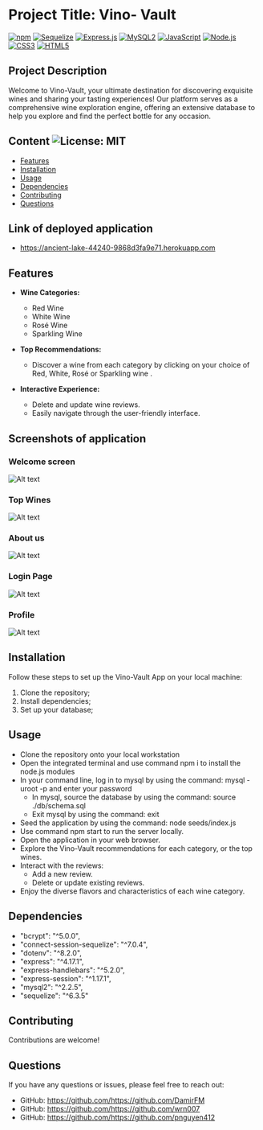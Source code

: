 # Project Title: Vino- Vault

[![npm](https://img.shields.io/badge/npm-CB3837?style=for-the-badge&logo=npm&logoColor=white)](https://www.npmjs.com)
[![Sequelize](https://img.shields.io/badge/Sequelize-52B0E7?style=for-the-badge&logo=sequelize&logoColor=white)](https://sequelize.org/)
[![Express.js](https://img.shields.io/badge/Express.js-000000?style=for-the-badge&logo=express&logoColor=white)](https://expressjs.com/)
[![MySQL2](https://img.shields.io/badge/MySQL2%20v2.3.0-005C84?style=for-the-badge&logo=mysql&logoColor=white)](https://www.npmjs.com/package/mysql2)
[![JavaScript](https://img.shields.io/badge/JavaScript-F7DF1E?style=for-the-badge&logo=javascript&logoColor=black)](https://www.javascript.com)
[![Node.js](https://img.shields.io/badge/node.js-6DA55F?style=for-the-badge&logo=node.js&logoColor=white)](https://nodejs.org/en)
[![CSS3](https://img.shields.io/badge/CSS3-1572B6?style=for-the-badge&logo=css3&logoColor=white)](https://www.w3schools.com/css/)
[![HTML5](https://img.shields.io/badge/HTML5-E34F26?style=for-the-badge&logo=html5&logoColor=white)](https://www.w3schools.com/html/)

## Project Description

Welcome to Vino-Vault, your ultimate destination for discovering exquisite wines and sharing your tasting experiences! Our platform serves as a comprehensive wine exploration engine, offering an extensive database to help you explore and find the perfect bottle for any occasion.

## Content ![License: MIT](https://img.shields.io/badge/License-MIT-yellow.svg) 

- [Features](#Features)
- [Installation](#Installation)
- [Usage](#Usage)
- [Dependencies](#Dependencies)
- [Contributing](#Contributing)
- [Questions](#Questions)

## Link of deployed application

- https://ancient-lake-44240-9868d3fa9e71.herokuapp.com

## Features

- **Wine Categories:**
  - Red Wine
  - White Wine
  - Rosé Wine
  - Sparkling Wine

- **Top Recommendations:**
  - Discover a wine from each category by clicking on your choice of Red, White, Rosé or Sparkling wine .

- **Interactive Experience:**
  - Delete and update wine reviews.
  - Easily navigate through the user-friendly interface.

## Screenshots of application


### Welcome screen

![Alt text](./screensots/1 "Welcome screen")

### Top Wines

![Alt text](./screensots/2.png "Top Wines")

### About us

![Alt text](./screensots/3.png "About us")

### Login Page

![Alt text](./screensots/4.png "Login Page")

### Profile

![Alt text](./screensots/5.png "Profile")

## Installation

Follow these steps to set up the Vino-Vault App on your local machine:

1. Clone the repository;
2. Install dependencies;
3. Set up your database;

## Usage

- Clone the repository onto your local workstation
- Open the integrated terminal and use command npm i to install the node.js modules
- In your command line, log in to mysql by using the command: mysql -uroot -p and enter your password
    - In mysql, source the database by using the command: source ./db/schema.sql
    - Exit mysql by using the command: exit
- Seed the application by using the command: node seeds/index.js
- Use command npm start to run the server locally.
- Open the application in your web browser.
- Explore the Vino-Vault recommendations for each category, or the top wines.
- Interact with the reviews:
    - Add a new review.
    - Delete or update existing reviews.
- Enjoy the diverse flavors and characteristics of each wine category.

## Dependencies

- "bcrypt": "^5.0.0",
- "connect-session-sequelize": "^7.0.4",
- "dotenv": "^8.2.0",
- "express": "^4.17.1",
- "express-handlebars": "^5.2.0",
- "express-session": "^1.17.1",
- "mysql2": "^2.2.5",
- "sequelize": "^6.3.5"

## Contributing

Contributions are welcome!

## Questions
If you have any questions or issues, please feel free to reach out:
- GitHub: https://github.com/https://github.com/DamirFM
- GitHub: https://github.com/https://github.com/wrn007
- GitHub: https://github.com/https://github.com/pnguyen412

